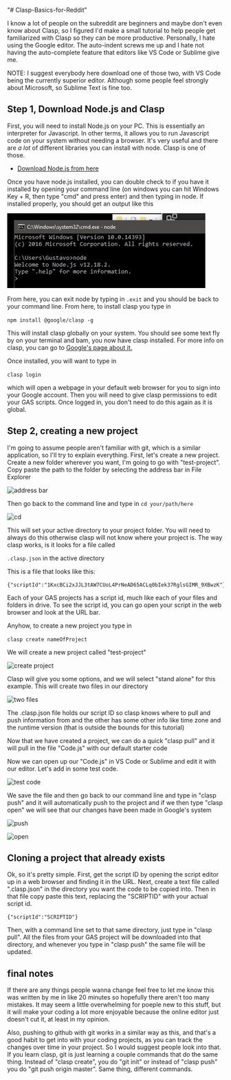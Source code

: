 "# Clasp-Basics-for-Reddit" 

I know a lot of people on the subreddit are beginners and maybe don't even know about Clasp, so I figured I'd make a small tutorial to help people get familiarized with Clasp so they can be more productive. Personally, I hate using the Google editor. The auto-indent screws me up and I hate not having the auto-complete feature that editors like VS Code or Sublime give me.

NOTE: I suggest everybody here download one of those two, with VS Code being the currently superior editor. Although some people feel strongly about Microsoft, so Sublime Text is fine too. 

## Step 1, Download Node.js and Clasp

First, you will need to install Node.js on your PC. This is essentially an interpreter for Javascript. In other terms, it allows you to run Javascript code on your system without needing a browser. It's very useful and there are *a lot* of different libraries you can install with node. Clasp is one of those.

* [Download Node.js from here](https://nodejs.org/en/)

Once you have node.js installed, you can double check to if you have it installed by opening your command line (on windows you can hit Windows Key + R, then type "cmd" and press enter) and then typing in node. If installed properly, you should get an output like this

![command line node](/images/1.PNG)

From here, you can exit node by typing in ```.exit``` and you should be back to your command line. From here, to install clasp you type in 


```npm install @google/clasp -g```

This will install clasp globally on your system. You should see some text fly by on your terminal and bam, you now have clasp installed. For more info on clasp, you can go to [Google's page about it.](https://developers.google.com/apps-script/guides/clasp)

Once installed, you will want to type in

```clasp login```

which will open a webpage in your default web browser for you to sign into your Google account. Then you will need to give clasp permissions to edit your GAS scripts. Once logged in, you don't need to do this again as it is global.

## Step 2, creating a new project

I'm going to assume people aren't familiar with git, which is a similar application, so I'll try to explain everything. First, let's create a new project. Create a new folder wherever you want, I'm going to go with "test-project". Copy paste the path to the folder by selecting the address bar in File Explorer

![address bar](/images/2.png)

Then go back to the command line and type in ```cd your/path/here```

![cd](/images/3.PNG)

This will set your active directory to your project folder. You will need to always do this otherwise clasp will not know where your project is. The way clasp works, is it looks for a file called 

```.clasp.json``` in the active directory

This is a file that looks like this:

```
{"scriptId":"1KxcBCi2xJJL3tAW7CUoL4PrNeAD65ACLq0bIek37RglsGIMR_9XBwzK"}
```

Each of your GAS projects has a script id, much like each of your files and folders in drive. To see the script id, you can go open your script in the web browser and look at the URL bar. 

Anyhow, to create a new project you type in

```clasp create nameOfProject```

We will create a new project called "test-project"

![create project](/images/4.PNG)

Clasp will give you some options, and we will select "stand alone" for this example. This will create two files in our directory

![two files](/images/5.PNG)

The .clasp.json file holds our script ID so clasp knows where to pull and push information from and the other has some other info like time zone and the runtime version (that is outside the bounds for this tutorial)

Now that we have created a project, we can do a quick "clasp pull" and it will pull in the file "Code.js" with our default starter code

Now we can open up our "Code.js" in VS Code or Sublime and edit it with our editor. Let's add in some test code.

![test code](/images/6.PNG)

We save the file and then go back to our command line and type in "clasp push" and it will automatically push to the project and if we then type "clasp open" we will see that our changes have been made in Google's system

![push](/images/7.png)

![open](/images/8.PNG)


## Cloning a project that already exists

Ok, so it's pretty simple. First, get the script ID by opening the script editor up in a web browser and finding it in the URL. Next, create a text file called ".clasp.json" in the directory you want the code to be copied into. Then in that file copy paste this text, replacing the "SCRIPTID" with your actual script id.

```
{"scriptId":"SCRIPTID"}
```

Then, with a command line set to that same directory, just type in "clasp pull". All the files from your GAS project will be downloaded into that directory, and whenever you type in "clasp push" the same file will be updated.

## final notes

If there are any things people wanna change feel free to let me know this was written by me in like 20 minutes so hopefully there aren't too many mistakes. It may seem a little overwhelming for poeple new to this stuff, but it will make your coding a lot more enjoyable because the online editor just doesn't cut it, at least in my opinion.

Also, pushing to github with git works in a similar way as this, and that's a good habit to get into with your coding projects, as you can track the changes over time in your project. So I would suggest people look into that. If you learn clasp, git is just learning a couple commands that do the same thing. Instead of "clasp create", you do "git init" or instead of "clasp push" you do "git push origin master". Same thing, different commands. 